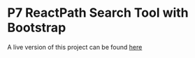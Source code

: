 # P7 ReactPath Search Tool with Bootstrap

A live version of this project can be found [here](https://lespetitsplats.matfreitas.dev/)
